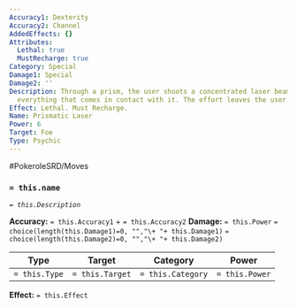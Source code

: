 ```yaml
---
Accuracy1: Dexterity
Accuracy2: Channel
AddedEffects: {}
Attributes:
  Lethal: true
  MustRecharge: true
Category: Special
Damage1: Special
Damage2: ''
Description: Through a prism, the user shoots a concentrated laser beam that pierces
  everything that comes in contact with it. The effort leaves the user mentally exhausted.
Effect: Lethal. Must Recharge.
Name: Prismatic Laser
Power: 6
Target: Foe
Type: Psychic
---
```


#PokeroleSRD/Moves

### `= this.name`
*`= this.Description`*

**Accuracy:** `= this.Accuracy1` + `= this.Accuracy2`
**Damage:** `= this.Power` `= choice(length(this.Damage1)=0, "","\+ "+ this.Damage1)` `= choice(length(this.Damage2)=0, "","\+ "+ this.Damage2)`

| Type          | Target          | Category          | Power          |
| ------------- | --------------- | ----------------  | -------------- |
| `= this.Type` | `= this.Target` | `= this.Category` | `= this.Power` | 

**Effect:** `= this.Effect`